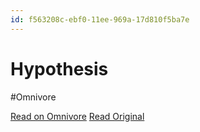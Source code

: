```yaml
---
id: f563208c-ebf0-11ee-969a-17d810f5ba7e
---
```


# Hypothesis
#Omnivore

[Read on Omnivore](https://omnivore.app/me/hypothesis-18e7e20d07c)
[Read Original](https://hypothes.is/a/7yuSgOvrEe6rstslIGB9BA)

